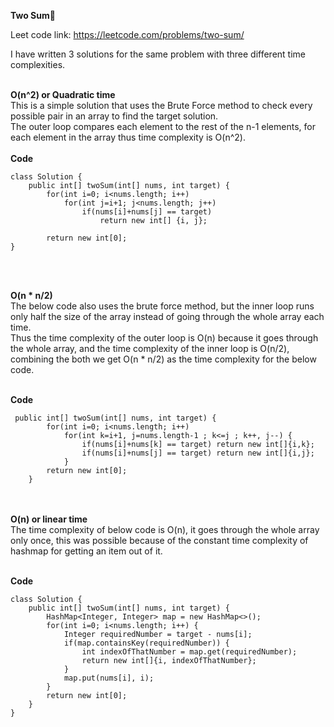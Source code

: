 **Two Sum🎏**<br>

Leet code link: https://leetcode.com/problems/two-sum/ <br>

I have written 3 solutions for the same problem with three different time complexities. <br> <br>  

**O(n^2) or Quadratic time**<br>
This is a simple solution that uses the Brute Force method to check every possible pair in an array to find the target solution.<br>
The outer loop compares each element to the rest of the n-1 elements, for each element in the array thus time complexity is O(n^2). 
<br><br>
**Code**<br>
```
class Solution {
    public int[] twoSum(int[] nums, int target) {
        for(int i=0; i<nums.length; i++) 
            for(int j=i+1; j<nums.length; j++)
                if(nums[i]+nums[j] == target)
                    return new int[] {i, j}; 
        
        return new int[0];
} 
```
<br><br>

**O(n * n/2)**<br>
The below code also uses the brute force method, but the inner loop runs only half the size of the array instead of going through the whole array each time. <br>
Thus the time complexity of the outer loop is O(n) because it goes through the whole array, and the time complexity of the inner loop is O(n/2), combining the both we get 
O(n * n/2) as the time complexity for the below code. <br><br>

**Code**<br>
```
 public int[] twoSum(int[] nums, int target) {
        for(int i=0; i<nums.length; i++)
            for(int k=i+1, j=nums.length-1 ; k<=j ; k++, j--) {
                if(nums[i]+nums[k] == target) return new int[]{i,k};
                if(nums[i]+nums[j] == target) return new int[]{i,j};
            }
        return new int[0];
    }
```

<br><br>
**O(n) or linear time**<br>
The time complexity of below code is O(n), it goes through the whole array only once, this was possible because of the constant time complexity of hashmap
for getting an item out of it.
<br><br>

**Code**<br>
```
class Solution {
    public int[] twoSum(int[] nums, int target) {
        HashMap<Integer, Integer> map = new HashMap<>();
        for(int i=0; i<nums.length; i++) {
            Integer requiredNumber = target - nums[i];
            if(map.containsKey(requiredNumber)) {
                int indexOfThatNumber = map.get(requiredNumber);
                return new int[]{i, indexOfThatNumber};
            }
            map.put(nums[i], i);
        }   
        return new int[0];
    }
} 
```




























